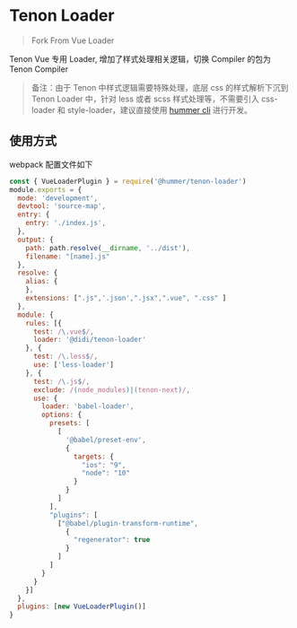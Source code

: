 # Tenon Loader
> Fork From Vue Loader

Tenon Vue 专用 Loader, 增加了样式处理相关逻辑，切换 Compiler 的包为 Tenon Compiler
> 备注：由于 Tenon 中样式逻辑需要特殊处理，底层 css 的样式解析下沉到 Tenon Loader 中，针对 less 或者 scss 样式处理等，不需要引入 css-loader 和 style-loader，建议直接使用 [hummer cli](https://hummer.didi.cn/doc-tenon#/zh-CN/cli_doc) 进行开发。
## 使用方式
webpack 配置文件如下
```javascript
const { VueLoaderPlugin } = require('@hummer/tenon-loader')
module.exports = {
  mode: 'development',
  devtool: 'source-map',
  entry: {
    entry: './index.js',
  },
  output: {
    path: path.resolve(__dirname, '../dist'),
    filename: "[name].js"
  },
  resolve: {
    alias: {
    },
    extensions: [".js",'.json',".jsx",".vue", ".css" ]
  },
  module: {
    rules: [{
      test: /\.vue$/,
      loader: '@didi/tenon-loader'
    }, {
      test: /\.less$/,
      use: ['less-loader']
    }, {
      test: /\.js$/,
      exclude: /(node_modules)|(tenon-next)/,
      use: {
        loader: 'babel-loader',
        options: {
          presets: [
            [
              '@babel/preset-env', 
              {
                targets: {
                  "ios": "9",
                  "node": "10"
                }
              }
            ]
          ],
          "plugins": [
            ["@babel/plugin-transform-runtime",
              {
                "regenerator": true
              }
            ]
          ]
        }
      }
    }]
  },
  plugins: [new VueLoaderPlugin()]
}
```